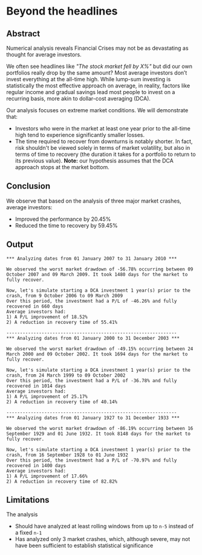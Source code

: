 # Beyond the headlines

## Abstract
Numerical analysis reveals Financial Crises may not be as devastating as thought for average investors.

We often see headlines like _"The stock market fell by X%"_ but did our own portfolios really drop by the same amount? Most average investors don’t invest everything at the all-time high. While lump-sum investing is statistically the most effective approach on average, in reality, factors like regular income and gradual savings lead most people to invest on a recurring basis, more akin to dollar-cost averaging (DCA).

Our analysis focuses on extreme market conditions. We will demonstrate that:
* Investors who were in the market at least one year prior to the all-time high tend to experience significantly smaller losses.
* The time required to recover from downturns is notably shorter. In fact, risk shouldn't be viewed solely in terms of market volatility, but also in terms of time to recovery  (the duration it takes for a portfolio to return to its previous value). **Note:** our hypothesis assumes that the DCA approach stops at the market bottom.

## Conclusion
We observe that based on the analysis of three major market crashes, average investors:
* Improved the performance by 20.45%
* Reduced the time to recovery by 59.45%

## Output
```
*** Analyzing dates from 01 January 2007 to 31 January 2010 ***

We observed the worst market drawdown of -56.78% occurring between 09 October 2007 and 09 March 2009. It took 1480 days for the market to fully recover.

Now, let's simulate starting a DCA investment 1 year(s) prior to the crash, from 9 October 2006 to 09 March 2009
Over this period, the investment had a P/L of -46.26% and fully recovered in 660 days
Average investors had:
1) A P/L improvement of 18.52%
2) A reduction in recovery time of 55.41%

---------------------------------------------------------------
*** Analyzing dates from 01 January 2000 to 31 December 2003 ***

We observed the worst market drawdown of -49.15% occurring between 24 March 2000 and 09 October 2002. It took 1694 days for the market to fully recover.

Now, let's simulate starting a DCA investment 1 year(s) prior to the crash, from 24 March 1999 to 09 October 2002
Over this period, the investment had a P/L of -36.78% and fully recovered in 1014 days
Average investors had:
1) A P/L improvement of 25.17%
2) A reduction in recovery time of 40.14%

---------------------------------------------------------------
*** Analyzing dates from 01 January 1927 to 31 December 1933 ***

We observed the worst market drawdown of -86.19% occurring between 16 September 1929 and 01 June 1932. It took 8148 days for the market to fully recover.

Now, let's simulate starting a DCA investment 1 year(s) prior to the crash, from 16 September 1928 to 01 June 1932
Over this period, the investment had a P/L of -70.97% and fully recovered in 1400 days
Average investors had:
1) A P/L improvement of 17.66%
2) A reduction in recovery time of 82.82%

```

## Limitations
The analysis
* Should have analyzed at least rolling windows from up to `n-5` instead of a fixed `n-1`
* Has analyzed only 3 market crashes, which, although severe, may not have been sufficient to establish statistical significance

